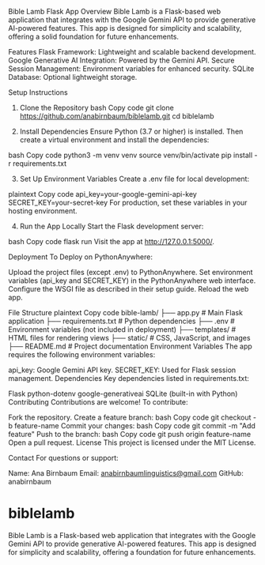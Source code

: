 
Bible Lamb Flask App
Overview
Bible Lamb is a Flask-based web application that integrates with the Google Gemini API to provide generative AI-powered features. This app is designed for simplicity and scalability, offering a solid foundation for future enhancements.

Features
Flask Framework: Lightweight and scalable backend development.
Google Generative AI Integration: Powered by the Gemini API.
Secure Session Management: Environment variables for enhanced security.
SQLite Database: Optional lightweight storage.

Setup Instructions


1. Clone the Repository
bash
Copy code
git clone https://github.com/anabirnbaum/biblelamb.git
cd biblelamb

2. Install Dependencies
Ensure Python (3.7 or higher) is installed. Then create a virtual environment and install the dependencies:

bash
Copy code
python3 -m venv venv
source venv/bin/activate
pip install -r requirements.txt


3. Set Up Environment Variables
Create a .env file for local development:

plaintext
Copy code
api_key=your-google-gemini-api-key
SECRET_KEY=your-secret-key
For production, set these variables in your hosting environment.

4. Run the App Locally
Start the Flask development server:

bash
Copy code
flask run
Visit the app at http://127.0.0.1:5000/.

Deployment
To Deploy on PythonAnywhere:

Upload the project files (except .env) to PythonAnywhere.
Set environment variables (api_key and SECRET_KEY) in the PythonAnywhere web interface.
Configure the WSGI file as described in their setup guide.
Reload the web app.


File Structure
plaintext
Copy code
bible-lamb/
├── app.py             # Main Flask application
├── requirements.txt   # Python dependencies
├── .env               # Environment variables (not included in deployment)
├── templates/         # HTML files for rendering views
├── static/            # CSS, JavaScript, and images
├── README.md          # Project documentation
Environment Variables
The app requires the following environment variables:

api_key: Google Gemini API key.
SECRET_KEY: Used for Flask session management.
Dependencies
Key dependencies listed in requirements.txt:

Flask
python-dotenv
google-generativeai
SQLite (built-in with Python)
Contributing
Contributions are welcome! To contribute:

Fork the repository.
Create a feature branch:
bash
Copy code
git checkout -b feature-name
Commit your changes:
bash
Copy code
git commit -m "Add feature"
Push to the branch:
bash
Copy code
git push origin feature-name
Open a pull request.
License
This project is licensed under the MIT License.

Contact
For questions or support:

Name: Ana Birnbaum
Email: anabirnbaumlinguistics@gmail.com
GitHub: anabirnbaum

# biblelamb
 Bible Lamb is a Flask-based web application that integrates with the Google Gemini API to provide generative AI-powered features. This app is designed for simplicity and scalability, offering a foundation for future enhancements.


